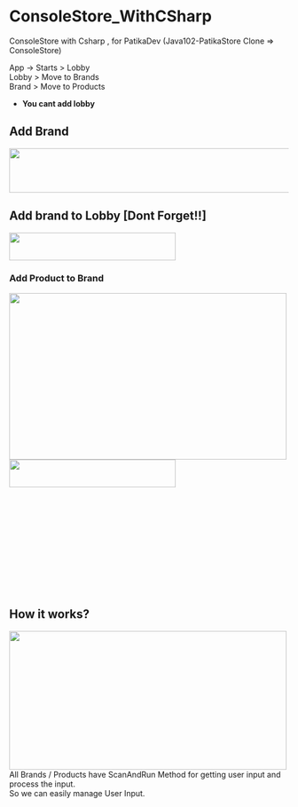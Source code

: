 # ConsoleStore_WithCSharp
ConsoleStore with Csharp , for PatikaDev (Java102-PatikaStore Clone => ConsoleStore)

App -> Starts > Lobby  
Lobby > Move to Brands  
Brand > Move to Products  
- **You cant add lobby**
## Add Brand
<img src="https://user-images.githubusercontent.com/68808212/197336274-bd1cbbb6-01e9-4b1d-8424-0a8956784bdf.png" width="1000" height="80" />

## Add brand to Lobby  [Dont Forget!!]
<img src="https://user-images.githubusercontent.com/68808212/197336554-1cfe0507-f442-443a-92cf-944b601a483a.png" width="300" height="50" />

### Add Product to Brand
<div>
<img src="https://user-images.githubusercontent.com/68808212/197336436-b3e42220-ddab-468b-a0a5-4b95ed0246ba.png" width="500" height="300" align="left"/>
<img src="https://user-images.githubusercontent.com/68808212/197336478-95f87873-9181-459b-9973-df58ae3adddd.png" width="300" height="50" />
</div>
<br><br><br><br><br><br><br><br><br><br><br>


## How it works?

<div>
<img src="https://user-images.githubusercontent.com/68808212/197351189-6b86cb3a-f059-4c0a-9f06-46323b5d49ff.png" width="500" height="250" align="left"/>
</div>

All Brands / Products have ScanAndRun Method for getting user input and process the input.  
So we can easily manage User Input.





